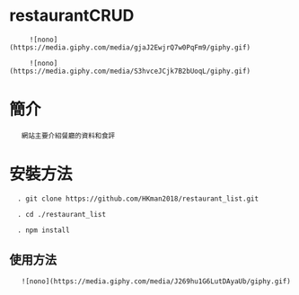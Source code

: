 # restaurantCRUD


         ![nono](https://media.giphy.com/media/gjaJ2EwjrQ7w0PqFm9/giphy.gif)

         ![nono](https://media.giphy.com/media/S3hvceJCjk7B2bUoqL/giphy.gif)
# 簡介

       網站主要介紹餐廳的資料和食評

# 安裝方法

    
      . git clone https://github.com/HKman2018/restaurant_list.git
      
      . cd ./restaurant_list
      
      . npm install
      
## 使用方法


       ![nono](https://media.giphy.com/media/J269hu1G6LutDAyaUb/giphy.gif)
